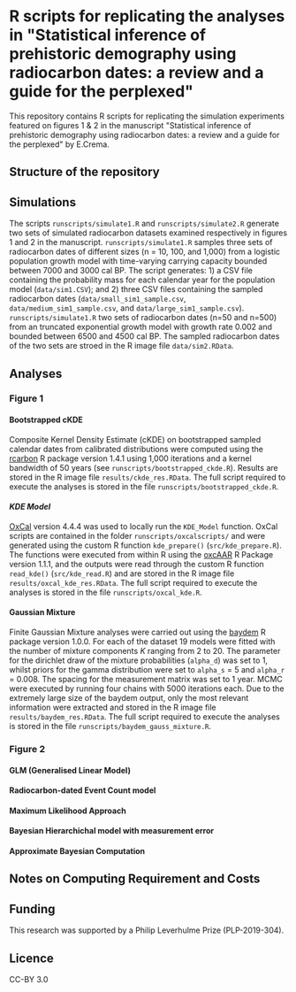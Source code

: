 # R scripts for replicating the analyses in "Statistical inference of prehistoric demography using radiocarbon dates: a review and a guide for the perplexed"

This repository contains R scripts for replicating the simulation experiments featured on figures 1 & 2 in the manuscript "Statistical inference of prehistoric demography using radiocarbon dates: a review and a guide for the perplexed" by E.Crema. 

## Structure of the repository

## Simulations
The scripts `runscripts/simulate1.R` and `runscripts/simulate2.R` generate two sets of simulated radiocarbon datasets examined respectively in figures 1 and 2 in the manuscript.  `runscripts/simulate1.R` samples three sets of radiocarbon dates of different sizes (n = 10, 100, and 1,000) from a logistic population growth model with time-varying carrying capacity bounded between 7000 and 3000 cal BP. The script generates: 1) a CSV file containing the probability mass for each calendar year for the population model (`data/sim1.CSV`); and 2) three CSV files containing the sampled radiocarbon dates (`data/small_sim1_sample.csv`, `data/medium_sim1_sample.csv`, and `data/large_sim1_sample.csv`). `runscripts/simulate1.R` two sets of radiocarbon dates (n=50 and n=500) from an truncated exponential growth model with growth rate 0.002 and bounded between 6500 and 4500 cal BP. The sampled radiocarbon dates of the two sets are stroed in the R image file `data/sim2.RData`.  

## Analyses

### Figure 1

#### Bootstrapped cKDE 
Composite Kernel Density Estimate (cKDE) on bootstrapped sampled calendar dates from calibrated distributions were computed using the [rcarbon](https://CRAN.R-project.org/package=rcarbon) R package version 1.4.1 using 1,000 iterations and a kernel bandwidth of 50 years (see `runscripts/bootstrapped_ckde.R`). Results are stored in the R image file `results/ckde_res.RData`.  The full script required to execute the analyses is stored in the file  `runscripts/bootstrapped_ckde.R`.  

#### _KDE Model_ 
[OxCal](https://c14.arch.ox.ac.uk/oxcal.html) version 4.4.4 was used to locally run the `KDE_Model` function. OxCal scripts are contained in the folder `runscripts/oxcalscripts/` and were generated using the custom R function `kde_prepare()` (`src/kde_prepare.R`). The functions were executed from within R using the [oxcAAR](https://CRAN.R-project.org/package=oxcAAR) R Package version 1.1.1, and the outputs were read through the custom R function `read_kde()` (`src/kde_read.R`) and are stored in the R image file `results/oxcal_kde_res.RData`. The full script required to execute the analyses is stored in the file  `runscripts/oxcal_kde.R`.  

#### Gaussian Mixture 
Finite Gaussian Mixture analyses were carried out using the [baydem](https://github.com/eehh-stanford/baydem) R package version 1.0.0. For each of the dataset 19 models were fitted with the number of mixture components _K_ ranging from 2 to 20. The parameter for the dirichlet draw of the mixture probabilities (`alpha_d`) was set to 1, whilst priors for the gamma distribution were set to `alpha_s` = 5 and `alpha_r` = 0.008. The spacing for the measurement matrix was set to 1 year. MCMC were executed by running four chains with 5000 iterations each. Due to the extremely large size of the baydem output, only the most relevant information were extracted and stored in the R image file `results/baydem_res.RData`. The full script required to execute the analyses is stored in the file `runscripts/baydem_gauss_mixture.R`.      

### Figure 2

#### GLM (Generalised Linear Model)

#### Radiocarbon-dated Event Count model

#### Maximum Likelihood Approach

#### Bayesian Hierarchichal model with measurement error

#### Approximate Bayesian Computation


## Notes on Computing Requirement and Costs


## Funding
This research was supported by a Philip Leverhulme Prize (PLP-2019-304). 

## Licence
CC-BY 3.0

